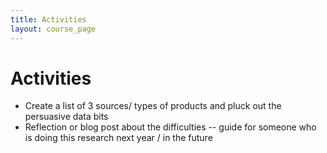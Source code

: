 ```yaml
---
title: Activities
layout: course_page
---
```

# Activities

- Create a list of 3 sources/ types of products and pluck out the persuasive data bits
- Reflection or blog post about the difficulties -- guide for someone who is doing this research next year / in the future
